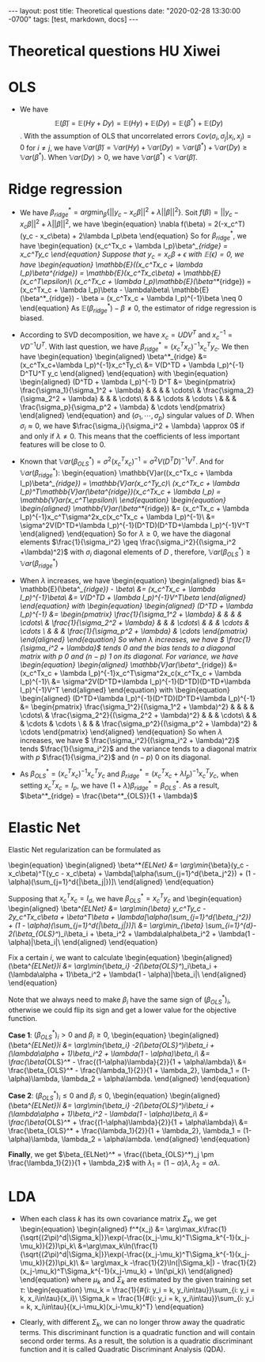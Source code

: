 <head>
    <script src="https://cdn.mathjax.org/mathjax/latest/MathJax.js?config=TeX-AMS-MML_HTMLorMML" type="text/javascript"></script>
    <script type="text/x-mathjax-config">
        MathJax.Hub.Config({
            tex2jax: {
            skipTags: ['script', 'noscript', 'style', 'textarea', 'pre'],
            inlineMath: [['$','$']]
            }
        });
    </script>
</head>
---
layout: post
title: Theoretical questions
date: "2020-02-28 13:30:00 -0700"
tags: [test, markdown, docs]
---


# Theoretical questions HU Xiwei


# OLS

* We have $$\mathbb{E}(\tilde{\beta}) = \mathbb{E}(Hy + Dy) = \mathbb{E}(Hy) + \mathbb{E}(Dy) = \mathbb{E}(\beta^*) + \mathbb{E}(Dy)$$. 
With the assumption of OLS that uncorrelated errors $\mathbb{C}ov(\sigma_i, \sigma_j | x_i, x_j) = 0$ for $i \neq j$, we have $\mathbb{V}ar(\tilde{\beta}) = \mathbb{V}ar(Hy) + \mathbb{V}ar(Dy) = \mathbb{V}ar(\beta^*) + \mathbb{V}ar(Dy) \geq \mathbb{V}ar(\beta^*)$. When $\mathbb{V}ar(Dy) > 0$, we have $\mathbb{V}ar(\beta^*) < \mathbb{V}ar(\tilde{\beta})$.

# Ridge regression

* We have $\beta^*_{ridge} = arg\min_{\beta}\{||y_c - x_c\beta||^2 + \lambda||\beta||^2\}$. Soit $f(\beta) = ||y_c - x_c\beta||^2 + \lambda||\beta||^2$, we have
\begin{equation}
\nabla f(\beta) = 2(-x_c^T)(y_c - x_c\beta) + 2\lambda I_p\beta
\end{equation}
So for $\beta^*_{ridge}$, we have 
\begin{equation}
(x_c^Tx_c + \lambda I_p)\beta^*_{ridge} = x_c^Ty_c
\end{equation}
Suppose that $y_c = x_c\beta + \epsilon$ with $\mathbb{E}(\epsilon) = 0$, we have
\begin{equation}
\mathbb{E}((x_c^Tx_c + \lambda I_p)\beta^*_{ridge}) = \mathbb{E}(x_c^Tx_c\beta) + \mathbb{E}(x_c^T\epsilon)\\
(x_c^Tx_c + \lambda I_p)\mathbb{E}(\beta^*_{ridge}) = (x_c^Tx_c + \lambda I_p)\beta - \lambda\beta\\
\mathbb{E}(\beta^*_{ridge}) - \beta = (x_c^Tx_c + \lambda I_p)^{-1}\beta \neq 0
\end{equation}
As $\mathbb{E}(\beta^*_{ridge}) - \beta \neq 0$, the estimator of ridge regression is biased.


* According to SVD decomposition, we have $x_c = UDV^T$ and $x_c^{-1} = VD^{-1}U^T$. With last question, we have $\beta^*_{ridge} = (x_c^Tx_c)^{-1}x_c^Ty_c$. We then have 
\begin{equation}
\begin{aligned}
\beta^*_{ridge} &= (x_c^Tx_c+\lambda I_p)^{-1}x_c^Ty_c\\
&= V(D^TD + \lambda I_p)^{-1} D^TU^T y_c
\end{aligned}
\end{equation}
with 
\begin{equation}
\begin{aligned}
(D^TD + \lambda I_p)^{-1} D^T &= 
\begin{pmatrix}
\frac{\sigma_1}{\sigma_1^2 + \lambda} & & & & \cdots\\
 & \frac{\sigma_2}{\sigma_2^2 + \lambda} & & & \cdots\\
  & & & \cdots & \cdots \\
   & & & \frac{\sigma_p}{\sigma_p^2 + \lambda} & \cdots
\end{pmatrix}
\end{aligned}
\end{equation} 
and $(\sigma_1, \cdots, \sigma_p)$ singular values of $D$.
When $\sigma_i \approx 0$, we have $\frac{\sigma_i}{\sigma_i^2 + \lambda} \approx 0$ if and only if $\lambda \neq 0$. This means that the coefficients of less important features will be close to $0$.

* Known that $\mathbb{V}ar(\beta^*_{OLS}) = \sigma^2(x_c^Tx_c)^{-1} = \sigma^2 V(D^TD)^{-1}V^T$. And for $\mathbb{V}ar(\beta^*_{ridge})$:
\begin{equation}
\mathbb{V}ar((x_c^Tx_c + \lambda I_p)\beta^*_{ridge}) = \mathbb{V}ar(x_c^Ty_c)\\
(x_c^Tx_c + \lambda I_p)^T\mathbb{V}ar(\beta^*_{ridge})(x_c^Tx_c + \lambda I_p) = \mathbb{V}ar(x_c^T\epsilon)\\
\end{equation}
\begin{equation}
\begin{aligned}
\mathbb{V}ar(\beta^*_{ridge}) &= (x_c^Tx_c + \lambda I_p)^{-1}x_c^T\sigma^2x_c(x_c^Tx_c + \lambda I_p)^{-1}\\
&= \sigma^2V(D^TD+\lambda I_p)^{-1}(D^TD)(D^TD+\lambda I_p)^{-1}V^T
\end{aligned}
\end{equation}
So for $\lambda \geq 0$, we have the diagonal elements $\frac{1}{\sigma_i^2} \geq \frac{\sigma_i^2}{(\sigma_i^2 +\lambda)^2}$ with $\sigma_i$  diagonal elements of $D$ , therefore, $\mathbb{V}ar(\beta^*_{OLS}) \geq \mathbb{V}ar(\beta^*_{ridge})$

* When $\lambda$ increases, we have
\begin{equation}
\begin{aligned}
bias &= \mathbb{E}(\beta^*_{ridge}) - \beta\\
&= (x_c^Tx_c + \lambda I_p)^{-1}\beta\\ 
&= V(D^TD + \lambda I_p)^{-1}V^T\beta
\end{aligned}
\end{equation}
with 
\begin{equation}
\begin{aligned}
(D^TD + \lambda I_p)^{-1} &= 
\begin{pmatrix}
\frac{1}{\sigma_1^2 + \lambda} & & & & \cdots\\
 & \frac{1}{\sigma_2^2 + \lambda} & & & \cdots\\
  & & & \cdots & \cdots \\
   & & & \frac{1}{\sigma_p^2 + \lambda} & \cdots
\end{pmatrix}
\end{aligned}
\end{equation} 
So when $\lambda$ increases, we have $ \frac{1}{\sigma_i^2 + \lambda}$ tends $0$ and the bias tends to a diagonal matrix with $p$ $0$ and $(n-p)$ $1$ on its diagonal.
For variance, we have
\begin{equation}
\begin{aligned}
\mathbb{V}ar(\beta^*_{ridge}) &= (x_c^Tx_c + \lambda I_p)^{-1}x_c^T\sigma^2x_c(x_c^Tx_c + \lambda I_p)^{-1}\\
&= \sigma^2V(D^TD+\lambda I_p)^{-1}(D^TD)(D^TD+\lambda I_p)^{-1}V^T
\end{aligned}
\end{equation}
with
\begin{equation}
\begin{aligned}
(D^TD+\lambda I_p)^{-1}(D^TD)(D^TD+\lambda I_p)^{-1} &= 
\begin{pmatrix}
\frac{\sigma_1^2}{(\sigma_1^2 + \lambda)^2} & & & & \cdots\\
 & \frac{\sigma_2^2}{(\sigma_2^2 + \lambda)^2} & & & \cdots\\
  & & & \cdots & \cdots \\
   & & & \frac{\sigma_p^2}{(\sigma_p^2 + \lambda)^2} & \cdots
\end{pmatrix}
\end{aligned}
\end{equation} 
So when $\lambda$ increases, we have $ \frac{\sigma_i^2}{(\sigma_i^2 + \lambda)^2}$ tends $\frac{1}{\sigma_i^2}$ and the variance tends to a diagonal matrix with $p$ $\frac{1}{\sigma_i^2}$ and $(n-p)$ $0$ on its diagonal.

* As $\beta^*_{OLS} = (x_c^Tx_c)^{-1}x_c^Ty_c$ and $\beta^*_{ridge} = (x_c^Tx_c + \lambda I_p)^{-1}x_c^Ty_c$, when setting $x_c^Tx_c = I_p$, we have $(1 + \lambda)\beta^*_{ridge} = \beta^*_{OLS}$. As a result, $\beta^*_{ridge} = \frac{\beta^*_{OLS}}{1 + \lambda}$

# Elastic Net

Elastic Net regularization can be formulated as

\begin{equation}
\begin{aligned}
\beta^*_{ELNet} &= \arg\min_{\beta}(y_c - x_c\beta)^T(y_c - x_c\beta) + \lambda[\alpha(\sum_{j=1}^d{\beta_j^2}) + (1 - \alpha)(\sum_{j=1}^d{|\beta_j|})]\\
\end{aligned}
\end{equation}

Supposing that $x_c^Tx_c = I_d$, we have $\beta^*_{OLS} = x_c^Ty_c$ and
\begin{equation}
\begin{aligned}
\beta^*_{ELNet} &= \arg\min_{\beta} y_c^Ty_c - 2y_c^Tx_c\beta + \beta^T\beta + \lambda[\alpha(\sum_{j=1}^d{\beta_j^2}) + (1 - \alpha)(\sum_{j=1}^d{|\beta_j|})]\\
&= \arg\min_{\beta} \sum_{i=1}^{d}- 2(\beta_{OLS}^*)_i\beta_i + \beta_i^2 + \lambda\alpha\beta_i^2 + \lambda(1 - \alpha)|\beta_i|\\
\end{aligned}
\end{equation}

Fix a certain $i$, we want to calculate
\begin{equation}
\begin{aligned}
(\beta^*_{ELNet})_i &= \arg\min_{\beta_i} -2(\beta_{OLS}^*)_i\beta_i + (\lambda\alpha + 1)\beta_i^2 + \lambda(1 - \alpha)|\beta_i|\\
\end{aligned}
\end{equation}

Note that we always need to make $\beta_i$ have the same sign of $(\beta_{OLS}^*)_i$, otherwise we could flip its sign and get a lower value for the objective function.

**Case 1**: $(\beta_{OLS}^*)_i > 0$ and $\beta_i \geq 0$, 
\begin{equation}
\begin{aligned}
(\beta^*_{ELNet})_i &= \arg\min_{\beta_i} -2(\beta_{OLS}^*)_i\beta_i + (\lambda\alpha + 1)\beta_i^2 + \lambda(1 - \alpha)\beta_i\\
&= \frac{\beta_{OLS}^* - \frac{(1-\alpha)\lambda}{2}}{1 + \alpha\lambda}\\
&= \frac{\beta_{OLS}^* - \frac{\lambda_1}{2}}{1 + \lambda_2}, \lambda_1 = (1-\alpha)\lambda, \lambda_2 = \alpha\lambda.
\end{aligned}
\end{equation}

**Case 2**: $(\beta_{OLS}^*)_i \leq 0$ and $\beta_i \leq 0$, 
\begin{equation}
\begin{aligned}
(\beta^*_{ELNet})_i &= \arg\min_{\beta_i} -2(\beta_{OLS}^*)_i\beta_i + (\lambda\alpha + 1)\beta_i^2 - \lambda(1 - \alpha)\beta_i\\
&= \frac{\beta_{OLS}^* + \frac{(1-\alpha)\lambda}{2}}{1 + \alpha\lambda}\\
&= \frac{\beta_{OLS}^* + \frac{\lambda_1}{2}}{1 + \lambda_2}, \lambda_1 = (1-\alpha)\lambda, \lambda_2 = \alpha\lambda.
\end{aligned}
\end{equation}

**Finally**, we get $\beta_{ELNet}^* = \frac{(\beta_{OLS}^*)_j \pm \frac{\lambda_1}{2}}{1 + \lambda_2}$ with $\lambda_1 = (1-\alpha)\lambda, \lambda_2 = \alpha\lambda$.

# LDA

* When each class $k$ has its own covariance matrix $\Sigma_k$, we get
\begin{equation}
\begin{aligned}
f^*(x_j) &= \arg\max_k\frac{1}{\sqrt{(2\pi)^d|\Sigma_k|}}\exp(-\frac{(x_j-\mu_k)^T\Sigma_k^{-1}(x_j-\mu_k)}{2})\pi_k\\
&=\arg\max_k\ln(\frac{1}{\sqrt{(2\pi)^d|\Sigma_k|}}\exp(-\frac{(x_j-\mu_k)^T\Sigma_k^{-1}(x_j-\mu_k)}{2})\pi_k)\\
&= \arg\max_k -\frac{1}{2}\ln(|\Sigma_k|) - \frac{1}{2}(x_j-\mu_k)^T\Sigma_k^{-1}(x_j-\mu_k) + \ln(\pi_k)\\
\end{aligned}
\end{equation}
where $\mu_k$ and $\Sigma_k$ are estimated by the given training set $\tau$:
\begin{equation}
\mu_k = \frac{1}{\#\{i: y_i = k, y_i\in\tau\}}\sum_{i: y_i = k, x_i\in\tau}{x_i}\\
\Sigma_k = \frac{1}{\#\{i: y_i = k, y_i\in\tau\}}\sum_{i: y_i = k, x_i\in\tau}{(x_i-\mu_k)(x_i-\mu_k)^T}
\end{equation}

* Clearly, with different $\Sigma_k$, we can no longer throw away the quadratic terms. This discriminant function is a quadratic function and will contain second order terms. As a result, the solution is a quadratic discriminant function and it is called Quadratic Discriminant Analysis (QDA).


```python

```
